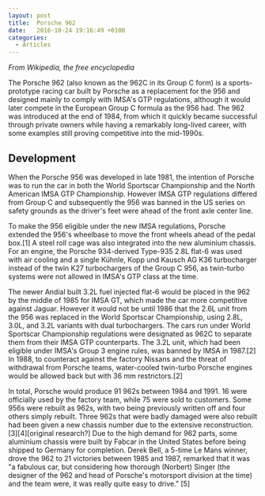 ```yaml
---
layout: post
title:  Porsche 962
date:   2016-10-24 19:16:49 +0100
categories:
  - Articles
---
```

_From Wikipedia, the free encyclopedia_

The Porsche 962 (also known as the 962C in its Group C form) is a sports-prototype racing car built by Porsche as a replacement for the 956 and designed mainly to comply with IMSA's GTP regulations, although it would later compete in the European Group C formula as the 956 had. The 962 was introduced at the end of 1984, from which it quickly became successful through private owners while having a remarkably long-lived career, with some examples still proving competitive into the mid-1990s.

## Development
When the Porsche 956 was developed in late 1981, the intention of Porsche was to run the car in both the World Sportscar Championship and the North American IMSA GTP Championship. However IMSA GTP regulations differed from Group C and subsequently the 956 was banned in the US series on safety grounds as the driver's feet were ahead of the front axle center line.

To make the 956 eligible under the new IMSA regulations, Porsche extended the 956's wheelbase to move the front wheels ahead of the pedal box.[1] A steel roll cage was also integrated into the new aluminium chassis. For an engine, the Porsche 934-derived Type-935 2.8L flat-6 was used with air cooling and a single Kühnle, Kopp und Kausch AG K36 turbocharger instead of the twin K27 turbochargers of the Group C 956, as twin-turbo systems were not allowed in IMSA's GTP class at the time.

The newer Andial built 3.2L fuel injected flat-6 would be placed in the 962 by the middle of 1985 for IMSA GT, which made the car more competitive against Jaguar. However it would not be until 1986 that the 2.6L unit from the 956 was replaced in the World Sportscar Championship, using 2.8L, 3.0L, and 3.2L variants with dual turbochargers. The cars run under World Sportscar Championship regulations were designated as 962C to separate them from their IMSA GTP counterparts. The 3.2L unit, which had been eligible under IMSA's Group 3 engine rules, was banned by IMSA in 1987.[2] In 1988, to counteract against the factory Nissans and the threat of withdrawal from Porsche teams, water-cooled twin-turbo Porsche engines would be allowed back but with 36 mm restrictors.[2]

In total, Porsche would produce 91 962s between 1984 and 1991. 16 were officially used by the factory team, while 75 were sold to customers. Some 956s were rebuilt as 962s, with two being previously written off and four others simply rebuilt. Three 962s that were badly damaged were also rebuilt had been given a new chassis number due to the extensive reconstruction.[3][4][original research?] Due to the high demand for 962 parts, some aluminium chassis were built by Fabcar in the United States before being shipped to Germany for completion. Derek Bell, a 5-time Le Mans winner, drove the 962 to 21 victories between 1985 and 1987, remarked that it was "a fabulous car, but considering how thorough (Norbert) Singer (the designer of the 962 and head of Porsche's motorsport division at the time) and the team were, it was really quite easy to drive." [5]
